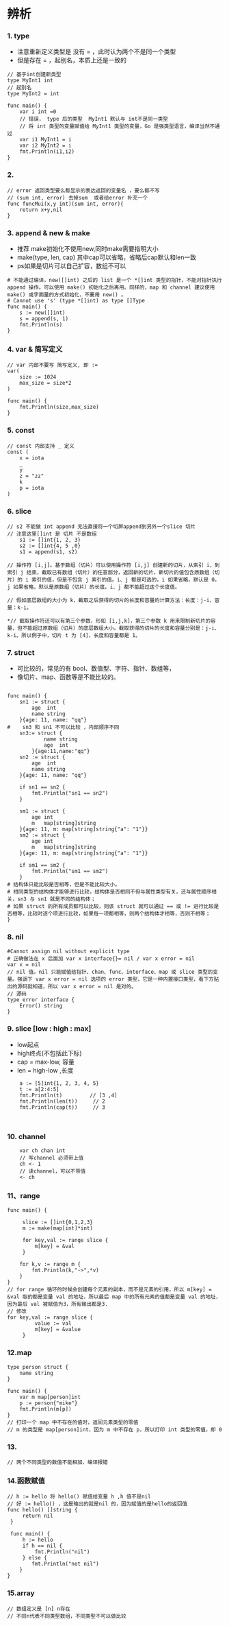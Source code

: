 # 辨析

### 1. type
- 注意重新定义类型是 没有 = ，此时认为两个不是同一个类型
- 但是存在 = ，起别名，本质上还是一致的
```bazaar
// 基于int创建新类型
type MyInt1 int
// 起别名
type MyInt2 = int

func main() {
	var i int =0
	// 错误， type 后的类型  MyInt1 默认与 int不是同一类型
	// 将 int 类型的变量赋值给 MyInt1 类型的变量，Go 是强类型语言，编译当然不通过
	var i1 MyInt1 = i
	var i2 MyInt2 = i
	fmt.Println(i1,i2)
}

```

### 2.
```bazaar
// error 返回类型要么都显示的表达返回的变量名 ，要么都不写
// (sum int, error) 去掉sum  或者给error 补充一个
func funcMui(x,y int)(sum int, error){
	return x+y,nil
}
```

### 3. append & new & make
- 推荐 make初始化不使用new,同时make需要指明大小
- make(type, len, cap) 其中cap可以省略，省略后cap默认和len一致
- ps如果是切片可以自己扩容，数组不可以
```bazaar
# 不能通过编译，new([]int) 之后的 list 是一个 *[]int 类型的指针，不能对指针执行 append 操作。可以使用 make() 初始化之后再用。同样的，map 和 channel 建议使用 make() 或字面量的方式初始化，不要用 new() 。
# Cannot use 's' (type *[]int) as type []Type
func main() {
	s := new([]int)
	s = append(s, 1)
	fmt.Println(s)
}
```
### 4. var & 简写定义
```bazaar
// var 内部不要写 简写定义, 即 :=
var(
    size := 1024
    max_size = size*2
)

func main() {
    fmt.Println(size,max_size)
}
```
### 5. const
```bazaar
// const 内部支持 _ 定义
const (
	x = iota
	_
	y
	z = "zz"
	k
	p = iota
)

```
### 6. slice
```bazaar
// s2 不能做 int append 无法直接将一个切屏append到另外一个slice 切片 
// 注意这里[]int 是 切片 不是数组
    s1 := []int{1, 2, 3}
	s2 := []int{4, 5 ,0}
	s1 = append(s1, s2)
	
// 操作符 [i,j]。基于数组（切片）可以使用操作符 [i,j] 创建新的切片，从索引 i，到索引 j 结束，截取已有数组（切片）的任意部分，返回新的切片，新切片的值包含原数组（切片）的 i 索引的值，但是不包含 j 索引的值。i、j 都是可选的，i 如果省略，默认是 0，j 如果省略，默认是原数组（切片）的长度。i、j 都不能超过这个长度值。

// 假如底层数组的大小为 k，截取之后获得的切片的长度和容量的计算方法：长度：j-i，容量：k-i。

*// 截取操作符还可以有第三个参数，形如 [i,j,k]，第三个参数 k 用来限制新切片的容量，但不能超过原数组（切片）的底层数组大小。截取获得的切片的长度和容量分别是：j-i、k-i。所以例子中，切片 t 为 [4]，长度和容量都是 1。
```

### 7. struct
- 可比较的，常见的有 bool、数值型、字符、指针、数组等，
- 像切片、map、函数等是不能比较的。
```bazaar

func main() {
    sn1 := struct {
        age  int
        name string
    }{age: 11, name: "qq"}
#    sn3 和 sn1 不可以比较 ，内部顺序不同
    sn3:= struct {
            name string
            age  int
        }{age:11,name:"qq"}
    sn2 := struct {
        age  int
        name string
    }{age: 11, name: "qq"}

    if sn1 == sn2 {
        fmt.Println("sn1 == sn2")
    }

    sm1 := struct {
        age int
        m   map[string]string
    }{age: 11, m: map[string]string{"a": "1"}}
    sm2 := struct {
        age int
        m   map[string]string
    }{age: 11, m: map[string]string{"a": "1"}}

    if sm1 == sm2 {
        fmt.Println("sm1 == sm2")
    }
# 结构体只能比较是否相等，但是不能比较大小。
# 相同类型的结构体才能够进行比较，结构体是否相同不但与属性类型有关，还与属性顺序相关，sn3 与 sn1 就是不同的结构体；
# 如果 struct 的所有成员都可以比较，则该 struct 就可以通过 == 或 != 进行比较是否相等，比较时逐个项进行比较，如果每一项都相等，则两个结构体才相等，否则不相等；
}
```

### 8. nil
```bazaar
#Cannot assign nil without explicit type
# 正确做法在 x 后面加 var x interface{}= nil / var x error = nil
var x = nil
// nil 值。nil 只能赋值给指针、chan、func、interface、map 或 slice 类型的变量。强调下 var x error = nil 选项的 error 类型，它是一种内置接口类型，看下方贴出的源码就知道，所以 var x error = nil 是对的。
// 源码
type error interface {
    Error() string
}
```

### 9. slice [low : high : max]
- low起点 
- high终点(不包括此下标)
- cap = max-low, 容量
- len = high-low ,长度
```bazaar
    a := [5]int{1, 2, 3, 4, 5}
	t := a[2:4:5]
	fmt.Println(t)         // [3 ,4]
	fmt.Println(len(t))     // 2
	fmt.Println(cap(t))     // 3
	
	
```

### 10. channel
```bazaar
    var ch chan int
	// 写channel 必须带上值
	ch <- 1
	// 读channel，可以不带值
	<- ch
```
### 11、range
```bazaar
func main() {

     slice := []int{0,1,2,3}
     m := make(map[int]*int)

     for key,val := range slice {
         m[key] = &val
     }

    for k,v := range m {
        fmt.Println(k,"->",*v)
    }
}
// for range 循环的时候会创建每个元素的副本，而不是元素的引用，所以 m[key] = &val 取的都是变量 val 的地址，所以最后 map 中的所有元素的值都是变量 val 的地址，因为最后 val 被赋值为3，所有输出都是3.
// 修改 
for key,val := range slice {
         value := val
         m[key] = &value
     }
```
### 12.map
```bazaar
type person struct {  
    name string
}

func main() {  
    var m map[person]int
    p := person{"mike"}
    fmt.Println(m[p])
}
// 打印一个 map 中不存在的值时，返回元素类型的零值
// m 的类型是 map[person]int，因为 m 中不存在 p，所以打印 int 类型的零值，即 0
```

### 13.
```bazaar
// 两个不同类型的数值不能相加，编译报错

```

### 14.函数赋值
```bazaar
// h := hello 将 hello() 赋值给变量 h ,h 值不是nil
// 好 := hello() ，这是输出的就是nil 的，因为赋值的是hello的返回值
func hello() []string {  
     return nil
 }

 func main() {  
     h := hello
     if h == nil {
         fmt.Println("nil")
     } else {
        fmt.Println("not nil")
    }
}
```

### 15.array
```bazaar
// 数组定义是 [n] n存在
// 不同n代表不同类型数组，不同类型不可以做比较

```